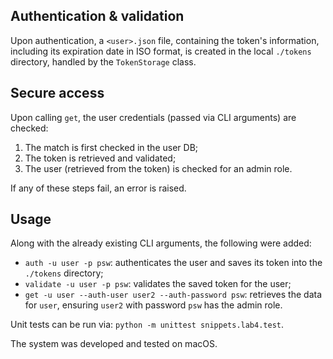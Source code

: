 ## Authentication & validation

Upon authentication, a `<user>.json` file, containing the token's information, including its expiration date in ISO format, is created in the local `./tokens` directory, handled by the `TokenStorage` class.

## Secure access

Upon calling `get`, the user credentials (passed via CLI arguments) are checked:
1. The match is first checked in the user DB;
2. The token is retrieved and validated;
3. The user (retrieved from the token) is checked for an admin role.

If any of these steps fail, an error is raised.

## Usage

Along with the already existing CLI arguments, the following were added:

- `auth -u user -p psw`: authenticates the user and saves its token into the `./tokens` directory;
- `validate -u user -p psw`: validates the saved token for the user;
- `get -u user --auth-user user2 --auth-password psw`: retrieves the data for `user`, ensuring `user2` with password `psw` has the admin role.

Unit tests can be run via: `python -m unittest snippets.lab4.test`.

The system was developed and tested on macOS.